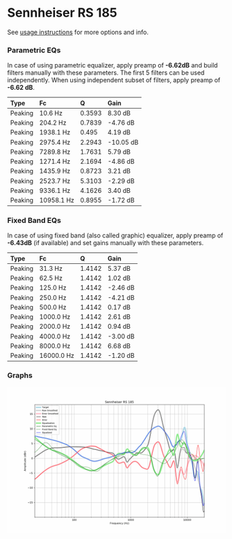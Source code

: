 # Sennheiser RS 185
See [usage instructions](https://github.com/jaakkopasanen/AutoEq#usage) for more options and info.

### Parametric EQs
In case of using parametric equalizer, apply preamp of **-6.62dB** and build filters manually
with these parameters. The first 5 filters can be used independently.
When using independent subset of filters, apply preamp of **-6.62 dB**.

| Type    | Fc         |      Q | Gain      |
|:--------|:-----------|:-------|:----------|
| Peaking | 10.6 Hz    | 0.3593 | 8.30 dB   |
| Peaking | 204.2 Hz   | 0.7839 | -4.76 dB  |
| Peaking | 1938.1 Hz  | 0.495  | 4.19 dB   |
| Peaking | 2975.4 Hz  | 2.2943 | -10.05 dB |
| Peaking | 7289.8 Hz  | 1.7631 | 5.79 dB   |
| Peaking | 1271.4 Hz  | 2.1694 | -4.86 dB  |
| Peaking | 1435.9 Hz  | 0.8723 | 3.21 dB   |
| Peaking | 2523.7 Hz  | 5.3103 | -2.29 dB  |
| Peaking | 9336.1 Hz  | 4.1626 | 3.40 dB   |
| Peaking | 10958.1 Hz | 0.8955 | -1.72 dB  |

### Fixed Band EQs
In case of using fixed band (also called graphic) equalizer, apply preamp of **-6.43dB**
(if available) and set gains manually with these parameters.

| Type    | Fc         |      Q | Gain     |
|:--------|:-----------|:-------|:---------|
| Peaking | 31.3 Hz    | 1.4142 | 5.37 dB  |
| Peaking | 62.5 Hz    | 1.4142 | 1.02 dB  |
| Peaking | 125.0 Hz   | 1.4142 | -2.46 dB |
| Peaking | 250.0 Hz   | 1.4142 | -4.21 dB |
| Peaking | 500.0 Hz   | 1.4142 | 0.17 dB  |
| Peaking | 1000.0 Hz  | 1.4142 | 2.61 dB  |
| Peaking | 2000.0 Hz  | 1.4142 | 0.94 dB  |
| Peaking | 4000.0 Hz  | 1.4142 | -3.00 dB |
| Peaking | 8000.0 Hz  | 1.4142 | 6.68 dB  |
| Peaking | 16000.0 Hz | 1.4142 | -1.20 dB |

### Graphs
![](./Sennheiser%20RS%20185.png)